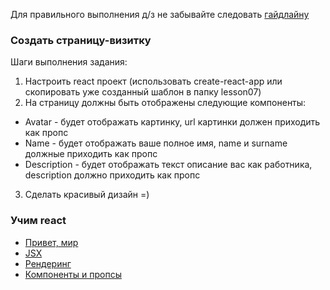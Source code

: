 Для правильного выполнения д/з не забывайте следовать [гайдлайну](../homework-guidelines.md)

### Создать страницу-визитку

Шаги выполнения задания:

1. Настроить react проект (использовать create-react-app или скопировать уже созданный шаблон в папку lesson07)
2. На страницу должны быть отображены следующие компоненты:

- Avatar - будет отображать картинку, url картинки должен приходить как пропс
- Name - будет отображать ваше полное имя, name и surname должные приходить как пропс
- Description - будет отображать текст описание вас как работника, description должно приходить как пропс

3. Сделать красивый дизайн =)

### Учим react

- [Привет, мир](https://ru.reactjs.org/docs/hello-world.html)
- [JSX](https://ru.reactjs.org/docs/introducing-jsx.html)
- [Рендеринг](https://ru.reactjs.org/docs/rendering-elements.html)
- [Компоненты и пропсы](https://ru.reactjs.org/docs/components-and-props.html)
